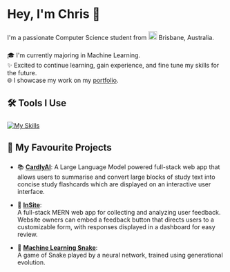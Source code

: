 <h1 align="left">Hey, I'm Chris 👋</h1>

###

<p align="left">I'm a passionate Computer Science student from 
  <img
  src="https://flagcdn.com/w20/au.png"
  srcset="https://flagcdn.com/w40/au.png 2x"
  width="20"
  alt="Australia">
  Brisbane, Australia.</p>

###

<p align="left">🎓 I'm currently majoring in Machine Learning.<br>✨ Excited to continue learning, gain experience, and fine tune my skills for the future.<br>🌐 I showcase my work on my <a href="https://marchchris.github.io/">portfolio</a>.</p>

###

<h2 align="left">🛠️ Tools I Use</h2>

###

[![My Skills](https://skillicons.dev/icons?i=java,c,py,js,ts,react,postgres,mongodb,firebase,nodejs,tailwind)](https://skillicons.dev)

###

<h2 align="left">🧠 My Favourite Projects</h2>

###
- 📚 [**CardlyAI**](https://github.com/marchchris/CardlyAI):
  A Large Language Model powered full-stack web app that allows users to summarise and convert large blocks of study text into concise study flashcards which are displayed on an interactive user interface.

- 💬 [**InSite**](https://github.com/marchchris/insite):  
  A full-stack MERN web app for collecting and analyzing user feedback. Website owners can embed a feedback button that directs users to a customizable form, with responses displayed in a dashboard for easy review.

- 🐍 [**Machine Learning Snake**](https://github.com/marchchris/SnakeGeneticAI):  
  A game of Snake played by a neural network, trained using generational evolution. 
